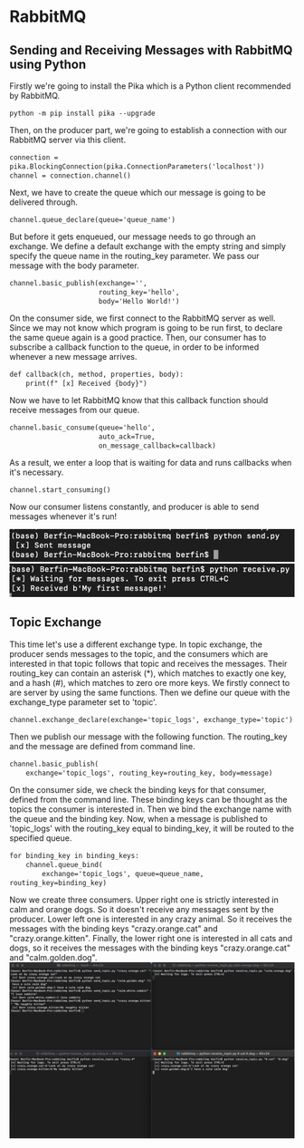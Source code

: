 # RabbitMQ

## Sending and Receiving Messages with RabbitMQ using Python

Firstly we're going to install the Pika which is a Python client recommended by RabbitMQ.
```
python -m pip install pika --upgrade
```
Then, on the producer part, we're going to establish a connection with our RabbitMQ server via this client.
```
connection = pika.BlockingConnection(pika.ConnectionParameters('localhost'))
channel = connection.channel()
```
Next, we have to create the queue which our message is going to be delivered through.
```
channel.queue_declare(queue='queue_name')
```
But before it gets enqueued, our message needs to go through an exchange. We define a default exchange with the empty string and simply specify the queue name in the routing_key parameter. We pass our message with the body parameter.
```
channel.basic_publish(exchange='',
                      routing_key='hello',
                      body='Hello World!')
```
On the consumer side, we first connect to the RabbitMQ server as well. Since we may not know which program is going to be run first, to declare the same queue again is a good practice. 
Then, our consumer has to subscribe a callback function to the queue, in order to be informed whenever a new message arrives. 
```
def callback(ch, method, properties, body):
    print(f" [x] Received {body}")
```
Now we have to let RabbitMQ know that this callback function should receive messages from our queue.
```
channel.basic_consume(queue='hello',
                      auto_ack=True,
                      on_message_callback=callback)
```
As a result, we enter a loop that is waiting for data and runs callbacks when it's necessary.
```
channel.start_consuming()
```
Now our consumer listens constantly, and producer is able to send messages whenever it's run!

![alt text](screenshots/sender.png)
![alt text](screenshots/receiver.png)

## Topic Exchange

This time let's use a different exchange type. In topic exchange, the producer sends messages to the topic, and the consumers which are interested in that topic follows that topic and receives the messages. Their routing_key can contain an asterisk (*), which matches to exactly one key, and a hash (#), which matches to zero ore more keys.
We firstly connect to are server by using the same functions. Then we define our queue with the exchange_type parameter set to 'topic'.
```
channel.exchange_declare(exchange='topic_logs', exchange_type='topic')
```
Then we publish our message with the following function. The routing_key and the message are defined from command line.
```
channel.basic_publish(
    exchange='topic_logs', routing_key=routing_key, body=message)
```
On the consumer side, we check the binding keys for that consumer, defined from the command line. These binding keys can be thought as the topics the consumer is interested in. Then we bind the exchange name with the queue and the binding key.  Now, when a message is published to 'topic_logs' with the routing_key equal to binding_key, it will be routed to the specified queue.
```
for binding_key in binding_keys:
    channel.queue_bind(
        exchange='topic_logs', queue=queue_name, routing_key=binding_key)

```
Now we create three consumers. Upper right one is strictly interested in calm and orange dogs. So it doesn't receive any messages sent by the producer. Lower left one is interested in any crazy animal. So it receives the messages with the binding keys "crazy.orange.cat" and "crazy.orange.kitten". Finally, the lower right one is interested in all cats and dogs, so it receives the messages with the binding keys "crazy.orange.cat" and "calm.golden.dog".
![alt text](screenshots/topic_exchange.png)
